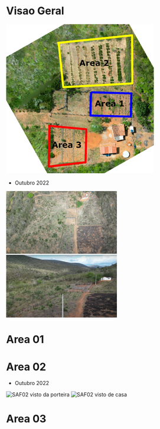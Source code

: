 # Visao Geral

<p float="center">
	<img src="figuras/geral/overview.png" width="400" alt="Os SAFs" />
</p>

- Outubro 2022

<p float="left">
	<a href="figuras/geral/outubro22_01.png" target="_blank">
  <img src="figuras/geral/thumbnails/outubro22_01.png" alt="Thumbnail" />
</a>
	<a href="figuras/geral/outubro22_02.png" target="_blank">
  <img src="figuras/geral/thumbnails/outubro22_02.png" alt="Thumbnail" />
</a>
</p>


# Area 01

# Area 02

- Outubro 2022

<p float="left">
	<img src="figuras/geral/outubro22_02.png" width="400" alt="SAF02 visto da porteira" />
	<img src="figuras/saf02/outubro22_03.png" width="400" alt="SAF02 visto de casa" />
</p>

# Area 03
